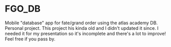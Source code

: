 # FGO_DB
Mobile "database" app for fate/grand order using the atlas academy DB. Personal project.
This project his kinda old and I didn't updated it since. I needed it for my presentation so it's incomplete and there's a lot to improve!
Feel free if you pass by.
